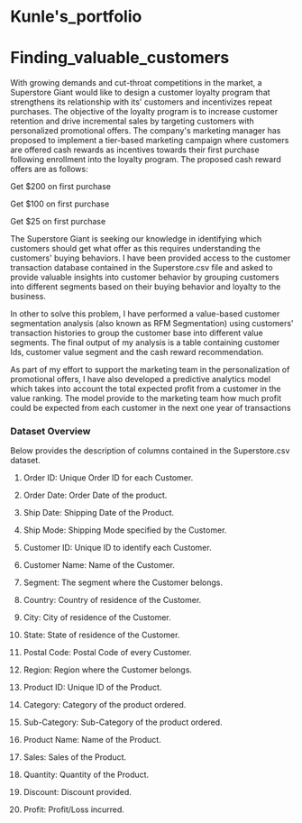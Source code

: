 # Kunle's_portfolio

# Finding_valuable_customers
With growing demands and cut-throat competitions in the market, a Superstore Giant would like to design a customer loyalty program that strengthens its relationship with its' customers and incentivizes repeat purchases. The objective of the loyalty program is to increase customer retention and drive incremental sales by targeting customers with personalized promotional offers. The company's marketing manager has proposed to implement a tier-based marketing campaign where customers are offered cash rewards as incentives towards their first purchase following enrollment into the loyalty program. The proposed cash reward offers are as follows:

Get $200 on first purchase

Get $100 on first purchase

Get $25 on first purchase

The Superstore Giant is seeking our knowledge in identifying which customers should get what offer as this requires understanding the customers' buying behaviors. I have been provided access to the customer transaction database contained in the Superstore.csv file and asked to provide valuable insights into customer behavior by grouping customers into different segments based on their buying behavior and loyalty to the business.

In other to solve this problem, I have performed a value-based customer segmentation analysis (also known as RFM Segmentation) using customers' transaction histories to group the customer base into different value segments. The final output of my analysis is a table containing customer Ids, customer value segment and the cash reward recommendation.

As part of my effort to support the marketing team in the personalization of promotional offers, I have also developed a predictive analytics model which takes into account  the total expected profit from a customer in the value ranking. The model provide to the marketing team  how much profit could be expected from each customer in the next one year of transactions


### Dataset Overview

Below provides the description of columns contained in the Superstore.csv dataset.

1. Order ID: Unique Order ID for each Customer.

2. Order Date: Order Date of the product.

3. Ship Date: Shipping Date of the Product.

4. Ship Mode: Shipping Mode specified by the Customer.

5. Customer ID: Unique ID to identify each Customer.

6. Customer Name: Name of the Customer.

7. Segment: The segment where the Customer belongs.

8. Country: Country of residence of the Customer.

9. City: City of residence of the Customer.

10. State: State of residence of the Customer.

11. Postal Code: Postal Code of every Customer.

12. Region: Region where the Customer belongs.

13. Product ID: Unique ID of the Product.

14. Category: Category of the product ordered.

15. Sub-Category: Sub-Category of the product ordered.

16. Product Name: Name of the Product.

17. Sales: Sales of the Product.

18. Quantity: Quantity of the Product.

19. Discount: Discount provided.

20. Profit: Profit/Loss incurred.
